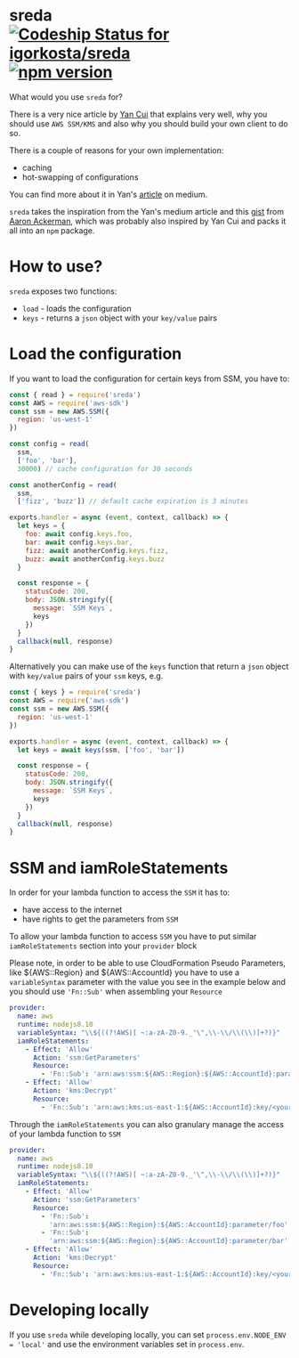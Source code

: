# sreda [ ![Codeship Status for igorkosta/sreda](https://app.codeship.com/projects/1be41bd0-8dc9-0136-e9f8-06d455009a92/status?branch=master)](https://app.codeship.com/projects/303735) [![npm version](https://badge.fury.io/js/sreda.svg)](https://badge.fury.io/js/sreda)
What would you use `sreda` for?

There is a very nice article by [Yan Cui](https://theburningmonk.com/) that
explains very well, why you should use `AWS SSM/KMS` and also why you should
build your own client to do so.

There is a couple of reasons for your own implementation:
* caching
* hot-swapping of configurations

You can find more about it in Yan's [article](https://hackernoon.com/you-should-use-ssm-parameter-store-over-lambda-env-variables-5197fc6ea45b) on medium.

`sreda` takes the inspiration from the Yan's medium article and this [gist](https://gist.github.com/aackerman/93d86b780ef7e951b59351dcc99af1b1) from [Aaron Ackerman](https://github.com/aackerman), which was probably also inspired by Yan Cui and packs it all into an `npm` package.

# How to use?
`sreda` exposes two functions:
* `load` - loads the configuration
* `keys` - returns a `json` object with your `key/value` pairs

# Load the configuration
If you want to load the configuration for certain keys from SSM, you have to:

```js
const { read } = require('sreda')
const AWS = require('aws-sdk')
const ssm = new AWS.SSM({
  region: 'us-west-1'
})

const config = read(
  ssm,
  ['foo', 'bar'],
  30000) // cache configuration for 30 seconds

const anotherConfig = read(
  ssm,
  ['fizz', 'buzz']) // default cache expiration is 3 minutes

exports.handler = async (event, context, callback) => {
  let keys = {
    foo: await config.keys.foo,
    bar: await config.keys.bar,
    fizz: await anotherConfig.keys.fizz,
    buzz: await anotherConfig.keys.buzz
  }

  const response = {
    statusCode: 200,
    body: JSON.stringify({
      message: `SSM Keys`,
      keys
    })
  }
  callback(null, response)
}
```

Alternatively you can make use of the `keys` function that return a `json`
object with `key/value` pairs of your `ssm` keys, e.g.

```js
const { keys } = require('sreda')
const AWS = require('aws-sdk')
const ssm = new AWS.SSM({
  region: 'us-west-1'
})

exports.handler = async (event, context, callback) => {
  let keys = await keys(ssm, ['foo', 'bar'])

  const response = {
    statusCode: 200,
    body: JSON.stringify({
      message: `SSM Keys`,
      keys
    })
  }
  callback(null, response)
}
```

# SSM and iamRoleStatements
In order for your lambda function to access the `SSM` it has to:
* have access to the internet
* have rights to get the parameters from `SSM`

To allow your lambda function to access `SSM` you have to put similar
`iamRoleStatements` section into your `provider` block

Please note, in order to be able to use CloudFormation Pseudo Parameters, like
${AWS::Region} and ${AWS::AccountId} you have to use a `variableSyntax`
parameter with the value you see in the example below and you should use
`'Fn::Sub'` when assembling your `Resource`

```yaml
provider:
  name: aws
  runtime: nodejs8.10
  variableSyntax: "\\${((?!AWS)[ ~:a-zA-Z0-9._'\",\\-\\/\\(\\)]+?)}"
  iamRoleStatements:
    - Effect: 'Allow'
      Action: 'ssm:GetParameters'
      Resource:
        - 'Fn::Sub': 'arn:aws:ssm:${AWS::Region}:${AWS::AccountId}:parameter/*'
    - Effect: 'Allow'
      Action: 'kms:Decrypt'
      Resource:
        - 'Fn::Sub': 'arn:aws:kms:us-east-1:${AWS::AccountId}:key/<your-kms-key>'
```

Through the `iamRoleStatements` you can also granulary manage the access of
your lambda function to `SSM`

```yaml
provider:
  name: aws
  runtime: nodejs8.10
  variableSyntax: "\\${((?!AWS)[ ~:a-zA-Z0-9._'\",\\-\\/\\(\\)]+?)}"
  iamRoleStatements:
    - Effect: 'Allow'
      Action: 'ssm:GetParameters'
      Resource:
        - 'Fn::Sub':
          'arn:aws:ssm:${AWS::Region}:${AWS::AccountId}:parameter/foo'
        - 'Fn::Sub':
          'arn:aws:ssm:${AWS::Region}:${AWS::AccountId}:parameter/bar'
    - Effect: 'Allow'
      Action: 'kms:Decrypt'
      Resource:
        - 'Fn::Sub': 'arn:aws:kms:us-east-1:${AWS::AccountId}:key/<your-kms-key>'
```

# Developing locally
If you use `sreda` while developing locally, you can set `process.env.NODE_ENV = 'local'` and use the environment variables set in `process.env`.
